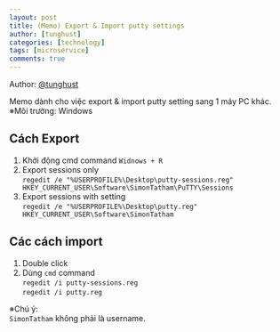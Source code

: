 ```yaml
---
layout: post
title: (Memo) Export & Import putty settings
author: [tunghust]
categories: [technology]
tags: [microservice]
comments: true
---
```


Author: [@tunghust](https://github.com/tunghust)

Memo dành cho việc export & import putty setting sang 1 máy PC khác.  
※Môi trường: Windows

## Cách Export  
1. Khởi động cmd command `Widnows + R`  
2. Export sessions only  
`regedit /e "%USERPROFILE%\Desktop\putty-sessions.reg" HKEY_CURRENT_USER\Software\SimonTatham\PuTTY\Sessions`
3. Export sessions with setting  
`regedit /e "%USERPROFILE%\Desktop\putty.reg" HKEY_CURRENT_USER\Software\SimonTatham`

## Các cách import
1. Double click
2. Dùng `cmd` command  
`regedit /i putty-sessions.reg`  
`regedit /i putty.reg`

※Chú ý:  
`SimonTatham` không phải là username.

